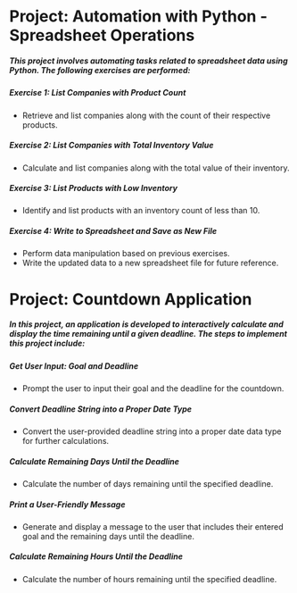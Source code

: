 # Project: Automation with Python - Spreadsheet Operations

##### This project involves automating tasks related to spreadsheet data using Python. The following exercises are performed:

##### Exercise 1: List Companies with Product Count
- Retrieve and list companies along with the count of their respective products.
  
##### Exercise 2: List Companies with Total Inventory Value
- Calculate and list companies along with the total value of their inventory.
  
##### Exercise 3: List Products with Low Inventory
- Identify and list products with an inventory count of less than 10.

##### Exercise 4: Write to Spreadsheet and Save as New File
- Perform data manipulation based on previous exercises.
- Write the updated data to a new spreadsheet file for future reference.

# Project: Countdown Application

##### In this project, an application is developed to interactively calculate and display the time remaining until a given deadline. The steps to implement this project include:

##### Get User Input: Goal and Deadline
- Prompt the user to input their goal and the deadline for the countdown.
  
##### Convert Deadline String into a Proper Date Type
- Convert the user-provided deadline string into a proper date data type for further calculations.
  
##### Calculate Remaining Days Until the Deadline
- Calculate the number of days remaining until the specified deadline.
  
##### Print a User-Friendly Message
- Generate and display a message to the user that includes their entered goal and the remaining days until the deadline.
  
##### Calculate Remaining Hours Until the Deadline
- Calculate the number of hours remaining until the specified deadline.
